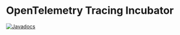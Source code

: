 # OpenTelemetry Tracing Incubator

[![Javadocs][javadoc-image]][javadoc-url]

[javadoc-image]: https://www.javadoc.io/badge/io.opentelemetry/opentelemetry-sdk-extension-tracing-incubator.svg
[javadoc-url]: https://www.javadoc.io/doc/io.opentelemetry/opentelemetry-sdk-extension-tracing-incubator
